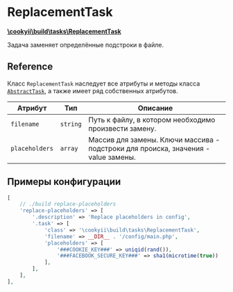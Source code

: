 ReplacementTask
===============

[**\cookyii\build\tasks\ReplacementTask**](https://github.com/cookyii/build/blob/master/tasks/ReplacementTask.php)

Задача заменяет определённые подстроки в файле.

Reference
---------

Класс `ReplacementTask` наследует все атрибуты и методы класса [`AbstractTask`][], а также имеет ряд собственных атрибутов.

| Атрибут | Тип | Описание | 
| ------- | --- | -------- |
| `filename` | `string` | Путь к файлу, в котором необходимо произвести замену. |
| `placeholders` | `array` | Массив для замены. Ключи массива - подстроки для происка, значения - value замены. |

Примеры конфигурации
--------------------
```php
[
    // ./build replace-placeholders
    'replace-placeholders' => [
        '.description' => 'Replace placeholders in config',
        '.task' => [
            'class' => '\cookyii\build\tasks\ReplacementTask',
            'filename' => __DIR__ . '/config/main.php',
            'placeholders' => [
                '###COOKIE_KEY###' => uniqid(rand()),
                '###FACEBOOK_SECURE_KEY###' => sha1(microtime(true))
            ],            
        ],
    ],
],
```

[`AbstractTask`]: 03-reference-abstract-task.md